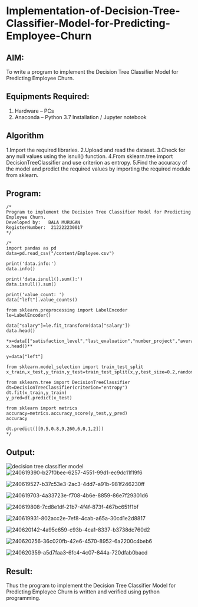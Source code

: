 # Implementation-of-Decision-Tree-Classifier-Model-for-Predicting-Employee-Churn

## AIM:
To write a program to implement the Decision Tree Classifier Model for Predicting Employee Churn.

## Equipments Required:
1. Hardware – PCs
2. Anaconda – Python 3.7 Installation / Jupyter notebook

## Algorithm
1.Import the required libraries.
2.Upload and read the dataset.
3.Check for any null values using the isnull() function.
4.From sklearn.tree import DecisionTreeClassifier and use criterion as entropy.
5.Find the accuracy of the model and predict the required values by importing the required module from sklearn.

## Program:
```
/*
Program to implement the Decision Tree Classifier Model for Predicting Employee Churn.
Developed by:   BALA MURUGAN
RegisterNumber:  212222230017
*/
```
```
/*
import pandas as pd
data=pd.read_csv("/content/Employee.csv")

print('data.info:')
data.info()

print('data.isnull().sum():')
data.isnull().sum()

print('value_count: ')
data["left"].value_counts()

from sklearn.preprocessing import LabelEncoder
le=LabelEncoder()

data["salary"]=le.fit_transform(data["salary"])
data.head()

*x=data[["satisfaction_level","last_evaluation","number_project","average_montly_hours","time_spend_company","Work_accident","promotion_last_5years","salary"]]
x.head()**

y=data["left"]

from sklearn.model_selection import train_test_split
x_train,x_test,y_train,y_test=train_test_split(x,y,test_size=0.2,random_state=100)

from sklearn.tree import DecisionTreeClassifier
dt=DecisionTreeClassifier(criterion="entropy")
dt.fit(x_train,y_train)
y_pred=dt.predict(x_test)

from sklearn import metrics
accuracy=metrics.accuracy_score(y_test,y_pred)
accuracy

dt.predict([[0.5,0.8,9,260,6,0,1,2]])
*/
```
## Output:
![decision tree classifier model](sam.png)
![240619390-b27f0bee-6257-4551-99d1-ec9dc11f19f6](https://github.com/Bala1511/Implementation-of-Decision-Tree-Classifier-Model-for-Predicting-Employee-Churn/assets/118680410/8fe068f8-7330-43e2-999b-f2ee87b036d9)

![240619527-b37c53e3-2ac3-4dd7-a91b-981f246230ff](https://github.com/Bala1511/Implementation-of-Decision-Tree-Classifier-Model-for-Predicting-Employee-Churn/assets/118680410/d05ae24c-0b61-46b3-89a7-32a32ecfeb6c)

![240619703-4a33723e-f708-4b6e-8859-86e7f29301d6](https://github.com/Bala1511/Implementation-of-Decision-Tree-Classifier-Model-for-Predicting-Employee-Churn/assets/118680410/0d379b27-198d-4998-be56-4778a0183e1d)


![240619808-7cd8e1df-21b7-4f4f-873f-467bc651f1bf](https://github.com/Bala1511/Implementation-of-Decision-Tree-Classifier-Model-for-Predicting-Employee-Churn/assets/118680410/73522303-fc1a-4620-ba31-11fad5ab275c)

![240619931-802acc2e-7ef8-4cab-a65a-30cd1e2d8817](https://github.com/Bala1511/Implementation-of-Decision-Tree-Classifier-Model-for-Predicting-Employee-Churn/assets/118680410/2bae8f3c-e06c-472a-b6cc-17577486c946)

![240620142-4a95c659-c93b-4ca1-8337-b3738dc760d2](https://github.com/Bala1511/Implementation-of-Decision-Tree-Classifier-Model-for-Predicting-Employee-Churn/assets/118680410/4692e978-ac5e-4b80-b6c2-d53426d3d3b9)

![240620256-36c020fb-42e6-4570-8952-6a2200c4beb6](https://github.com/Bala1511/Implementation-of-Decision-Tree-Classifier-Model-for-Predicting-Employee-Churn/assets/118680410/8c7e5dc3-68f0-4619-a411-5d4d12cdc0a4)

![240620359-a5d7faa3-6fc4-4c07-844a-720dfab0bacd](https://github.com/Bala1511/Implementation-of-Decision-Tree-Classifier-Model-for-Predicting-Employee-Churn/assets/118680410/5ff2ddb2-79e8-47a8-af33-7078435ba583)

## Result:
Thus the program to implement the  Decision Tree Classifier Model for Predicting Employee Churn is written and verified using python programming.
